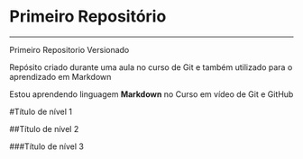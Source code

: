 # Primeiro Repositório
***
 Primeiro Repositorio Versionado

 Repósito criado durante uma aula no curso de Git e também utilizado para o aprendizado em Markdown
 
 Estou aprendendo linguagem __Markdown__ no Curso em vídeo de Git e GitHub
 
 #Título de nível 1
 
 ##Título de nível 2
 
 ###Título de nível 3
